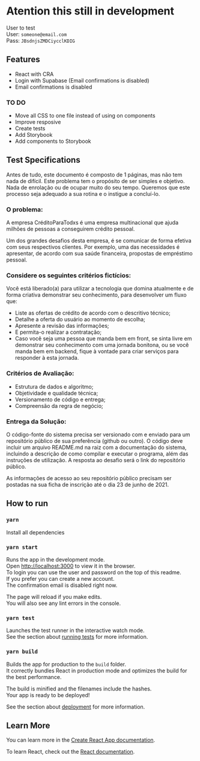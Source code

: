 # Atention this still in development
User to test\
User: `someone@email.com`\
Pass: `JBsdnjsZMDCiycclKDIG`
## Features
- React with CRA
- Login with Supabase (Email confirmations is disabled)
- Email confirmations is disabled

### TO DO
- Move all CSS to one file instead of using on components
- Improve resposive
- Create tests
- Add Storybook
- Add components to Storybook

## Test Specifications
Antes de tudo, este documento é composto de 1 páginas, mas não tem nada de difícil. Este problema tem o propósito de ser simples e objetivo. Nada de enrolação ou de ocupar muito do seu tempo. Queremos que este processo seja adequado a sua rotina e o instigue a concluí-lo.

### O problema:
A empresa CréditoParaTodxs é uma empresa multinacional que ajuda milhões de pessoas a conseguirem crédito pessoal.

Um dos grandes desafios desta empresa, é se comunicar de forma efetiva com seus respectivos clientes. Por exemplo, uma das necessidades é apresentar, de acordo com sua saúde financeira, propostas de empréstimo pessoal.

### Considere os seguintes critérios fictícios:
Você está liberado(a) para utilizar a tecnologia que domina atualmente e de forma criativa demonstrar seu conhecimento, para desenvolver um fluxo que:

- Liste as ofertas de crédito de acordo com o descritivo técnico;
- Detalhe a oferta do usuário ao momento de escolha;
- Apresente a revisão das informações;
- E permita-o realizar a contratação;
- Caso você seja uma pessoa que manda bem em front, se sinta livre em demonstrar seu conhecimento com uma jornada bonitona, ou se você manda bem em backend, fique à vontade para criar serviços para responder à esta jornada.

### Critérios de Avaliação:
- Estrutura de dados e algoritmo;
- Objetividade e qualidade técnica;
- Versionamento de código e entrega;
- Compreensão da regra de negócio;


### Entrega da Solução:

O código-fonte do sistema precisa ser versionado com e enviado para um repositório público de sua preferência (github ou outro). O código deve incluir um arquivo README.md na raiz com a documentação do sistema, incluindo a descrição de como compilar e executar o programa, além das instruções de utilização. A resposta ao desafio será o link do repositório público.

As informações de acesso ao seu repositório público precisam ser postadas na sua ficha de inscrição até o dia 23 de junho de 2021.
 

## How to run
### `yarn`

Install all dependencies

### `yarn start`

Runs the app in the development mode.\
Open [http://localhost:3000](http://localhost:3000) to view it in the browser.\
To login you can use the user and password on the top of this readme.\
If you prefer you can create a new account.\
The confirmation email is disabled right now.

The page will reload if you make edits.\
You will also see any lint errors in the console.

### `yarn test`

Launches the test runner in the interactive watch mode.\
See the section about [running tests](https://facebook.github.io/create-react-app/docs/running-tests) for more information.

### `yarn build`

Builds the app for production to the `build` folder.\
It correctly bundles React in production mode and optimizes the build for the best performance.

The build is minified and the filenames include the hashes.\
Your app is ready to be deployed!

See the section about [deployment](https://facebook.github.io/create-react-app/docs/deployment) for more information.

## Learn More

You can learn more in the [Create React App documentation](https://facebook.github.io/create-react-app/docs/getting-started).

To learn React, check out the [React documentation](https://reactjs.org/).